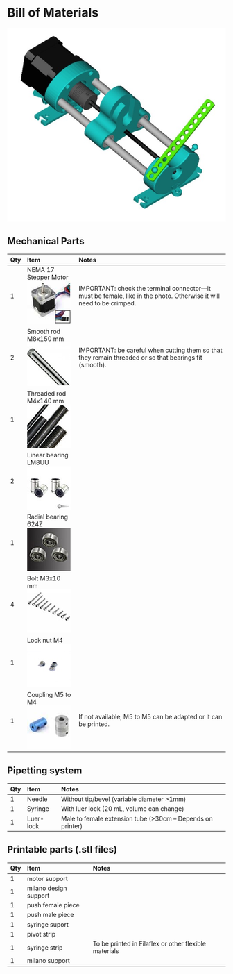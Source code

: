 # Bill of Materials

![Syring Pump](img/syringe-pump.jpg)

## Mechanical Parts

Qty | Item | Notes
--- | :--- | :--- 
1	| NEMA 17 Stepper Motor <br> ![](img/nema-motor.jpg)          | IMPORTANT: check the terminal connector—it must be female, like in the photo. Otherwise it will need to be crimped.
2	| Smooth rod M8x150 mm <br> ![](img/m8-smooth-rod.jpg)        | IMPORTANT: be careful when cutting them so that they remain threaded or so that  bearings fit (smooth).
1	| Threaded rod M4x140 mm <br> ![](img/m4-threaded-rod.jpg)    |
2	| Linear bearing LM8UU <br> ![](img/lm8uu-linear-bearing.jpg) |	
1	| Radial bearing 624Z <br> ![](img/624z-radial-bearing.jpg)   |	
4	| Bolt M3x10 mm	<br> ![](img/m3-10mm-bolts.jpg)               |
1	| Lock nut M4 <br> ![](img/m4-locknut.jpg)	                  |
1	| Coupling M5 to M4 <br> ![](img/m4-m5-coupling.jpg)          | If not available, M5 to M5 can be adapted or it can be printed.

## Pipetting system

Qty | Item      | Notes
--- | :---      | :---
1	| Needle    | Without tip/bevel (variable diameter >1mm)
1	| Syringe   | With luer lock (20 mL, volume can change)
1	| Luer-lock | Male to female extension tube (>30cm – Depends  on printer)

## Printable parts (.stl files)

Qty | Item                  | Notes
--- | :---                  | :---
1	| motor support	        | 
1	| milano design support |
1	| push female piece	    |
1	| push male piece	    |
1	| syringe suport	    |
1	| pivot strip	        |
1	| syringe strip         | To be printed in Filaflex or other flexible materials
1	| milano support        |